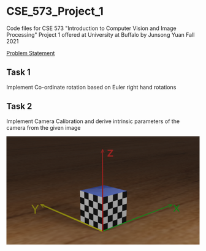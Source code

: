 # CSE_573_Project_1
Code files for CSE 573 "Introduction to Computer Vision and Image Processing" Project 1 offered at University at Buffalo by Junsong Yuan Fall 2021

[Problem Statement](https://github.com/baasitsharief/CSE_573_Project_1/blob/main/project1new.pdf)

## Task 1

Implement Co-ordinate rotation based on Euler right hand rotations

## Task 2

Implement Camera Calibration and derive intrinsic parameters of the camera from the given image

![img](https://github.com/baasitsharief/CSE_573_Project_1/blob/main/checkboard.png)
